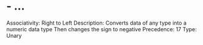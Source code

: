 # - ...

Associativity: Right to Left
Description: Converts data of any type into a numeric data type
Then changes the sign to negative
Precedence: 17
Type: Unary